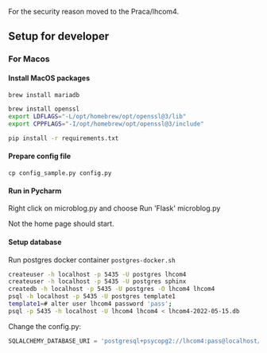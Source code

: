 For the security reason moved to the Praca/lhcom4.

## Setup for developer

### For Macos

#### Install MacOS packages
```bash
brew install mariadb

brew install openssl
export LDFLAGS="-L/opt/homebrew/opt/openssl@3/lib"
export CPPFLAGS="-I/opt/homebrew/opt/openssl@3/include"

pip install -r requirements.txt
```

#### Prepare config file
`cp config_sample.py config.py`

#### Run in Pycharm
Right click on microblog.py and choose Run 'Flask' microblog.py

Not the home page should start. 

#### Setup database
Run postgres docker container `postgres-docker.sh`
```bash
createuser -h localhost -p 5435 -U postgres lhcom4
createuser -h localhost -p 5435 -U postgres sphinx
createdb -h localhost -p 5435 -U postgres -O lhcom4 lhcom4
psql -h localhost -p 5435 -U postgres template1
template1=# alter user lhcom4 password 'pass';
psql -p 5435 -h localhost -U lhcom4 lhcom4 < lhcom4-2022-05-15.db
```
Change the config.py:
```python
SQLALCHEMY_DATABASE_URI = 'postgresql+psycopg2://lhcom4:pass@localhost/lhcom4'                              'sqlite:///' + os.path.join(basedir, 'app.db')
```

